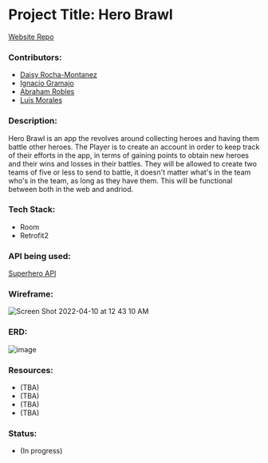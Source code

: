 # Project Title: Hero Brawl

[Website Repo](https://github.com/IGramajoO/project_3_website)

### Contributors: 
  * [Daisy Rocha-Montanez](https://github.com/daisyrocha) 
  * [Ignacio Gramajo](https://github.com/IGramajoO)
  * [Abraham Robles](https://github.com/abeRoblesMartinez)
  * [Luis Morales](https://github.com/LuiM112)

### Description: 
 Hero Brawl is an app the revolves around collecting heroes and having them battle other heroes. The Player is to create an account in order to keep track of their efforts in the app, in terms of gaining points to obtain new heroes and their wins and losses in their battles. They will be allowed to create two teams of five or less to send to battle, it doesn't matter what's in the team who's in the team, as long as they have them. This will be functional between both in the web and andriod.
 
### Tech Stack:
  * Room
  * Retrofit2


### API being used: 
  [Superhero API](https://www.superheroapi.com)
  
  
 ### Wireframe:
![Screen Shot 2022-04-10 at 12 43 10 AM](https://user-images.githubusercontent.com/72002539/162608077-73172162-7ddc-4f48-a05d-a78bb05cdb50.png) 

### ERD:
![image](https://user-images.githubusercontent.com/89751770/162643741-2254910e-aa88-46a6-9192-9778289fcdd2.png)
                

### Resources: 
  * (TBA)
  * (TBA)
  * (TBA)               
  * (TBA)

### Status: 
  * (In progress)
